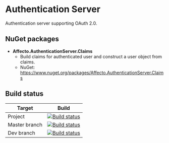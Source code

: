 # Authentication Server

Authentication server supporting OAuth 2.0.

## NuGet packages

* **Affecto.AuthenticationServer.Claims**
  * Build claims for authenticated user and construct a user object from claims.
  * NuGet: https://www.nuget.org/packages/Affecto.AuthenticationServer.Claims

## Build status

| Target | Build |
| -----------------------|------------------|
| Project | [![Build status](https://ci.appveyor.com/api/projects/status/v504w5181d6uishe?svg=true)](https://ci.appveyor.com/project/johannesvaltonen/dotnet-authenticationserver) |
| Master branch | [![Build status](https://ci.appveyor.com/api/projects/status/v504w5181d6uishe/branch/master?svg=true)](https://ci.appveyor.com/project/johannesvaltonen/dotnet-authenticationserver/branch/master) |
| Dev branch | [![Build status](https://ci.appveyor.com/api/projects/status/v504w5181d6uishe/branch/dev?svg=true)](https://ci.appveyor.com/project/johannesvaltonen/dotnet-authenticationserver/branch/dev) |
